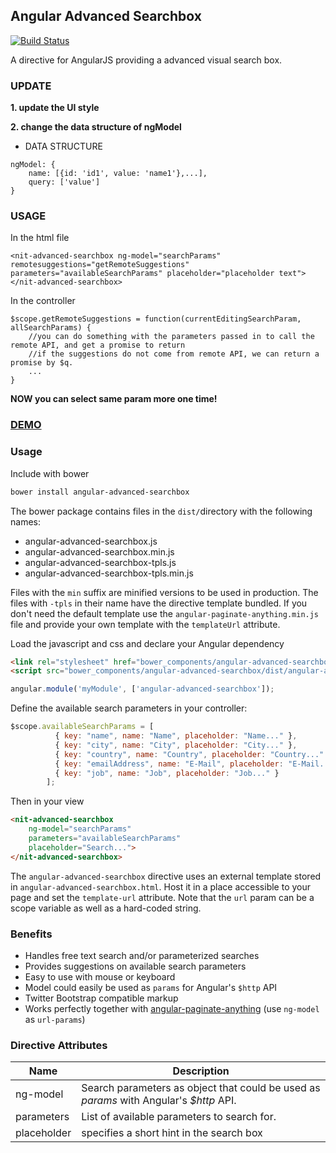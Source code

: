 ## Angular Advanced Searchbox
[![Build Status](https://travis-ci.org/dnauck/angular-advanced-searchbox.png?branch=master)](https://travis-ci.org/dnauck/angular-advanced-searchbox)

A directive for AngularJS providing a advanced visual search box.

### UPDATE
**1. update the UI style**

**2. change the data structure of ngModel**

- DATA STRUCTURE

```
ngModel: {
    name: [{id: 'id1', value: 'name1'},...],
    query: ['value']
}
```

### USAGE

In the html file
```
<nit-advanced-searchbox ng-model="searchParams" remotesuggestions="getRemoteSuggestions" parameters="availableSearchParams" placeholder="placeholder text"></nit-advanced-searchbox>
```

In the controller
```
$scope.getRemoteSuggestions = function(currentEditingSearchParam, allSearchParams) {
    //you can do something with the parameters passed in to call the remote API, and get a promise to return
    //if the suggestions do not come from remote API, we can return a promise by $q.
    ...
}
```

**NOW you can select same param more one time!**


### [DEMO](http://dnauck.github.io/angular-advanced-searchbox/)

### Usage

Include with bower

```sh
bower install angular-advanced-searchbox
```

The bower package contains files in the ```dist/```directory with the following names:

- angular-advanced-searchbox.js
- angular-advanced-searchbox.min.js
- angular-advanced-searchbox-tpls.js
- angular-advanced-searchbox-tpls.min.js

Files with the ```min``` suffix are minified versions to be used in production. The files with ```-tpls``` in their name have the directive template bundled. If you don't need the default template use the ```angular-paginate-anything.min.js``` file and provide your own template with the ```templateUrl``` attribute.

Load the javascript and css and declare your Angular dependency

```html
<link rel="stylesheet" href="bower_components/angular-advanced-searchbox/dist/angular-advanced-searchbox.min.css">
<script src="bower_components/angular-advanced-searchbox/dist/angular-advanced-searchbox-tpls.min.js"></script>
```

```js
angular.module('myModule', ['angular-advanced-searchbox']);
```

Define the available search parameters in your controller:

```js
$scope.availableSearchParams = [
          { key: "name", name: "Name", placeholder: "Name..." },
          { key: "city", name: "City", placeholder: "City..." },
          { key: "country", name: "Country", placeholder: "Country..." },
          { key: "emailAddress", name: "E-Mail", placeholder: "E-Mail..." },
          { key: "job", name: "Job", placeholder: "Job..." }
        ];
```

Then in your view

```html
<nit-advanced-searchbox
	ng-model="searchParams"
	parameters="availableSearchParams"
	placeholder="Search...">
</nit-advanced-searchbox>
```

The `angular-advanced-searchbox` directive uses an external template stored in
`angular-advanced-searchbox.html`.  Host it in a place accessible to
your page and set the `template-url` attribute. Note that the `url`
param can be a scope variable as well as a hard-coded string.

### Benefits

* Handles free text search and/or parameterized searches
* Provides suggestions on available search parameters
* Easy to use with mouse or keyboard
* Model could easily be used as ```params``` for Angular's ```$http``` API
* Twitter Bootstrap compatible markup
* Works perfectly together with [angular-paginate-anything](https://github.com/begriffs/angular-paginate-anything) (use ```ng-model``` as ```url-params```)

### Directive Attributes

<table>
  <thead>
    <tr>
      <th>Name</th>
      <th>Description</th>
    </tr>
  </thead>
  <tbody>
    <tr>
      <td>ng-model</td>
      <td>Search parameters as object that could be used as <i>params</i> with Angular's <i>$http</i> API.</td>
    </tr>
    <tr>
      <td>parameters</td>
      <td>List of available parameters to search for.</td>
    </tr>
    <tr>
      <td>placeholder</td>
      <td>specifies a short hint in the search box</td>
    </tr>
  </tbody>
</table>

